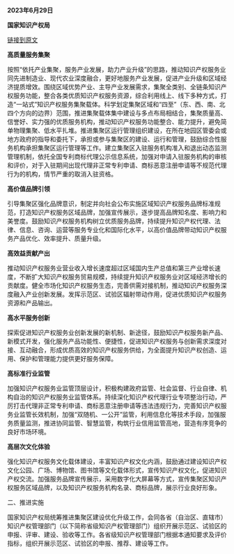 **2023年6月29日**

**国家知识产权局**


[链接到原文](https://www.gov.cn/zhengce/zhengceku/202307/content_6889821.htm)

**高质量服务集聚**

按照“依托产业集聚，服务产业发展，助力产业升级”的思路，推动知识产权服务业同先进制造业、现代农业深度融合，更好地服务产业发展，促进产业升级和区域经济提质增效。围绕区域优势产业、主导产业发展需求，集聚全类别、全链条知识产权服务功能，整合各类优质知识产权服务资源，综合利用线上、线下多种方式，打造“一站式”知识产权服务集聚载体。科学划定集聚区域和“四至”（东、西、南、北四个方向的边界）范围，推进集聚载体集中建设与多点布局相结合，集聚质量高、信誉好、实力强的优质服务机构，推动知识产权服务功能整合、能力提升，避免简单物理集聚、低水平扎堆。推进集聚区运行管理组织建设，在所在地园区管委会或地方政府的指导和委托下，承担或参与集聚区的建设、运行和管理，鼓励综合性服务机构承担集聚区运行管理等工作。建立集聚区入驻服务机构准入和退出动态监测管理机制，依托全国专利商标代理公示信息系统，加强对申请入驻服务机构的审核和评价，对于入驻期间出现代理非正常专利申请、商标恶意注册申请等不规范代理行为的机构，情节严重的取消入驻资格。

**高价值品牌引领** 

引导集聚区强化品牌意识，制定并向社会公布实施区域知识产权服务品牌标准规范，打造知识产权服务区域品牌，加强宣传展示，逐步提高品牌知名度、影响力和美誉度。鼓励知识产权服务机构树立优质服务品牌，持续提升知识产权代理、法律、信息、咨询、运营等服务专业化和国际化水平，以高价值品牌带动知识产权服务产品优化、效率提升、质量升级。

**高效益贡献产出**

推动知识产权服务业营业收入增长速度超过区域国内生产总值和第三产业增长速度，不断扩大知识产权服务贸易规模，持续提升知识产权服务业对区域经济增长的贡献度。健全市场化知识产权服务生态，完善供需对接机制，推动知识产权服务深度融入产业创新发展。发挥示范区、试验区辐射带动作用，促进优质知识产权服务资源和产品输出。

**高水平服务创新**

探索促进知识产权服务业创新发展的新机制、新途径，鼓励知识产权服务新产品、新模式开发，强化服务产品功能性、便捷性，促进知识产权服务与创新需求深度对接、互动融合，形成优质高效的知识产权服务供给，为全面提升知识产权创造、运用、保护和管理能力提供更好服务保障。

**高标准行业监管**

加强知识产权服务业监管顶层设计，积极构建政府监管、社会监督、行业自律、机构自治的知识产权服务业监管体系。持续深化知识产权代理行业专项整治行动，严厉打击代理非正常专利申请、商标恶意注册申请等违法违规行为，完善知识产权服务业监管长效机制，加强“双随机、一公开”监管，利用信息化等技术手段，加强服务质量监测，推进协同监管、智慧监管，构筑行业信用监管高地，营造有序竞争的良好市场环境。

**高层次文化体验**

强化知识产权服务文化载体建设，丰富知识产权文化内涵，鼓励通过建设知识产权文化公园、广场、博物馆、图书馆等文化载体形式，宣传知识产权文化，促进知识产权交流。加强服务品牌宣传展示，采用数字化大屏幕等方式，宣传集聚区知识产权服务区域品牌，以及知识产权服务机构名录、商标品牌，展示行业良好形象。

二、推进实施

国家知识产权局统筹推进集聚区建设优化升级工作，会同各省（自治区、直辖市）知识产权管理部门（以下简称省级知识产权管理部门）组织开展示范区、试验区的申报、评审、建设、验收等工作。各省级知识产权管理部门根据本通知要求及评价指标，组织开展示范区、试验区的申报、推荐、建设等工作。